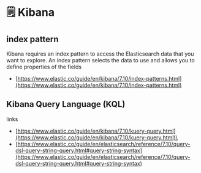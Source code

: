 # 🗒 Kibana

## index pattern

Kibana requires an index pattern to access the Elasticsearch data that you want to explore. An index pattern selects the data to use and allows you to define properties of the fields

- [https://www.elastic.co/guide/en/kibana/7.10/index-patterns.html](https://www.elastic.co/guide/en/kibana/7.10/index-patterns.html)

## Kibana Query Language (KQL)

links
- [https://www.elastic.co/guide/en/kibana/7.10/kuery-query.html](https://www.elastic.co/guide/en/kibana/7.10/kuery-query.html)\
- [https://www.elastic.co/guide/en/elasticsearch/reference/7.10/query-dsl-query-string-query.html#query-string-syntax](https://www.elastic.co/guide/en/elasticsearch/reference/7.10/query-dsl-query-string-query.html#query-string-syntax)
